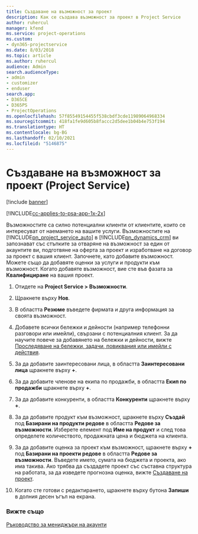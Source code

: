 ```yaml
---
title: Създаване на възможност за проект
description: Как се създава възможност за проект в Project Service
author: ruhercul
manager: kfend
ms.service: project-operations
ms.custom:
- dyn365-projectservice
ms.date: 8/03/2018
ms.topic: article
ms.author: ruhercul
audience: Admin
search.audienceType:
- admin
- customizer
- enduser
search.app:
- D365CE
- D365PS
- ProjectOperations
ms.openlocfilehash: 57f85549154455f538cbdf3cde11989064968334
ms.sourcegitcommit: 418fa1fe9d605b8faccc2d5dee1b04b4e753f194
ms.translationtype: HT
ms.contentlocale: bg-BG
ms.lasthandoff: 02/10/2021
ms.locfileid: "5146875"
---
```

# <a name="create-a-project-opportunity-project-service"></a>Създаване на възможност за проект (Project Service)

[!include [banner](../includes/psa-now-project-operations.md)]

[!INCLUDE[cc-applies-to-psa-app-1x-2x](../includes/cc-applies-to-psa-app-1x-2x.md)]

Възможностите са силно потенциални клиенти от клиентите, които се интересуват от наемането на вашите услуги. Възможностите на [!INCLUDE[pn_project_service_auto](../includes/pn-project-service-auto.md)] в [!INCLUDE[pn_dynamics_crm](../includes/pn-dynamics-crm.md)] ви запознават със стъпките за отваряне на възможност за един от акаунтите ви, подготвяне на оферта за проект и изработване на договор за проект с вашия клиент. Започнете, като добавите възможност. Можете също да добавяте оценки за услуги и продукти към възможност. Когато добавяте възможност, вие сте във фазата за **Квалифициране** на вашия проект.  
  
1.  Отидете на **Project Service > Възможности**.  
  
2.  Щракнете върху **Нов**.  
  
3.  В областта **Резюме** въведете фирмата и друга информация за своята възможност.  
  
4.  Добавете всички бележки и дейности (например телефонни разговори или имейли), свързани с потенциалния клиент. За да научите повече за добавянето на бележки и дейности, вижте [Проследяване на бележки, задачи, повиквания или имейли с действия](https://docs.microsoft.com/dynamics365/customerengagement/on-premises/basics/work-with-activities).  
  
5.  За да добавите заинтересовани лица, в областта **Заинтересовани лица** щракнете върху **+**.  
  
6.  За да добавите членове на екипа по продажби, в областта **Екип по продажби** щракнете върху **+**.  
  
7.  За да добавите конкуренти, в областта **Конкуренти** щракнете върху **+**.  
  
8.  За да добавите продукт към възможност, щракнете върху **Създай** под **Базирани на продукти редове** в областта **Редове за възможности**. Изберете елемент под **Име на продукт** и след това определете количеството, продажната цена и бюджета на клиента.  
  
9. За да добавите оценка за проект към възможност, щракнете върху **+** под **Базирани на проекти редове** в областта **Редове за възможности**. Въведете името, сумата на бюджета и проекта, ако има такива. Ако трябва да създадете проект със съставна структура на работата, за да изведете прогнозна оценка, вижте [Създаване на проект](../psa/create-project.md).  
  
10. Когато сте готови с редактирането, щракнете върху бутона **Запиши** в долния десен ъгъл на екрана.  
  
### <a name="see-also"></a>Вижте също  
 [Ръководство за мениджъри на акаунти](../psa/account-manager-guide.md)
